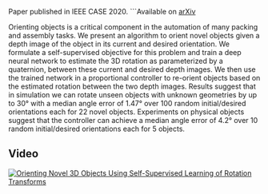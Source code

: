 Paper published in IEEE CASE 2020. ```Available on [arXiv](todo_publish)

Orienting objects is a critical component in the automation of many packing and assembly tasks. We present an algorithm to orient novel objects given a depth image of the object in its current and desired orientation. We formulate a self-supervised objective for this problem and train a deep neural network to estimate the 3D rotation as parameterized by a quaternion, between these current and desired depth images. We then use the trained network in a proportional controller to re-orient objects based on the estimated rotation between the two depth images. Results suggest that in simulation we can rotate unseen objects with unknown geometries by up to 30° with a median angle error of 1.47° over 100 random initial/desired orientations each for 22 novel objects. Experiments on physical objects suggest that the controller can achieve a median angle error of 4.2° over 10 random initial/desired orientations each for 5 objects.

## Video

[![Orienting Novel 3D Objects Using Self-Supervised Learning of Rotation Transforms](https://img.youtube.com/vi/nij_JgNP1qw/0.jpg)](https://www.youtube.com/watch?v=nij_JgNP1qw "CASE 2020: Orienting Novel 3D Objects Using Self-Supervised Learning of Rotation Transforms")

